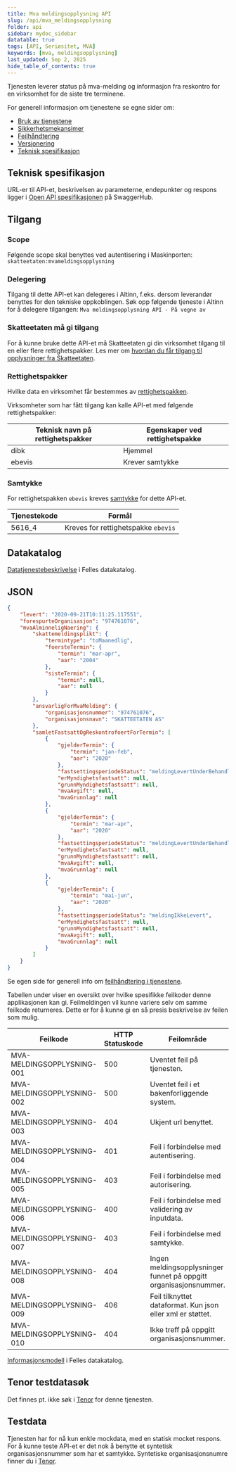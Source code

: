 ```yaml
---
title: Mva meldingsopplysning API
slug: /api/mva_meldingsopplysning
folder: api
sidebar: mydoc_sidebar
datatable: true
tags: [API, Seriøsitet, MVA]
keywords: [mva, meldingsopplysning]
last_updated: Sep 2, 2025
hide_table_of_contents: true
---
```

<Summary>Tjenesten leverer status på mva-melding og informasjon fra reskontro for en virksomhet for de siste tre terminene.</Summary>

<Tabs underline={true}>
<TabItem headerText="Om tjenesten" itemKey="itemKey-1" default>

For generell informasjon om tjenestene se egne sider om:
* [Bruk av tjenestene](../om/bruk.md)
* [Sikkerhetsmekansimer](../om/sikkerhet.md)
* [Feilhåndtering](../om/feil.md)
* [Versjonering](../om/versjoner.md)
* [Teknisk spesifikasjon](../om/tekniskspesifikasjon.md)

## Teknisk spesifikasjon
URL-er til API-et, beskrivelsen av parameterne, endepunkter og respons ligger i [Open API spesifikasjonen](https://app.swaggerhub.com/apis/skatteetaten/mva-meldingsopplysning-api) på SwaggerHub.

## Tilgang

### Scope
Følgende scope skal benyttes ved autentisering i Maskinporten: `skatteetaten:mvameldingsopplysning`

### Delegering
Tilgang til dette API-et kan delegeres i Altinn, f.eks. dersom leverandør benyttes for den tekniske oppkoblingen. Søk opp følgende tjeneste i Altinn for å delegere tilgangen: `Mva meldingsopplysning API - På vegne av`

### Skatteetaten må gi tilgang
For å kunne bruke dette API-et må Skatteetaten gi din virksomhet tilgang til en eller flere rettighetspakker. Les mer om [hvordan du får tilgang til opplysninger fra Skatteetaten](https://www.skatteetaten.no/deling/).

### Rettighetspakker
Hvilke data en virksomhet får bestemmes av [rettighetspakken](../om/rettighetspakker.md).

Virksomheter som har fått tilgang kan kalle API-et med følgende rettighetspakker:

| Teknisk navn på rettighetspakker |	Egenskaper ved rettighetspakke |
|---|---|
| dibk | Hjemmel |
| ebevis | Krever samtykke |
 
### Samtykke
For rettighetspakken `ebevis` kreves [samtykke](../om/samtykke.md) for dette API-et.

| Tjenestekode | Formål |
|--------| ------ |
| 5616_4 | Kreves for rettighetspakke `ebevis`|

## Datakatalog
[Datatjenestebeskrivelse](https://data.norge.no/dataservices/38eb829e-33cb-3976-b789-5209c926473e) i Felles datakatalog.

</TabItem>
<TabItem headerText="Eksempler" itemKey="itemKey-2"> 

## JSON

```json
{
    "levert": "2020-09-21T10:11:25.117551",
    "forespurteOrganisasjon": "974761076",
    "mvaAlminneligNaering": {
        "skattemeldingsplikt": {
            "termintype": "toMaanedlig",
            "foersteTermin": {
                "termin": "mar-apr",
                "aar": "2004"
            },
            "sisteTermin": {
                "termin": null,
                "aar": null
            }
        },
        "ansvarligForMvaMelding": {
            "organisasjonsnummer": "974761076",
            "organisasjonsnavn": "SKATTEETATEN AS"
        },
        "samletFastsattOgReskontrofoertForTermin": [
            {
                "gjelderTermin": {
                    "termin": "jan-feb",
                    "aar": "2020"
                },
                "fastsettingsperiodeStatus": "meldingLevertUnderBehandling",
                "erMyndighetsfastsatt": null,
                "grunnMyndighetsfastsatt": null,
                "mvaAvgift": null,
                "mvaGrunnlag": null
            },
            {
                "gjelderTermin": {
                    "termin": "mar-apr",
                    "aar": "2020"
                },
                "fastsettingsperiodeStatus": "meldingLevertUnderBehandling",
                "erMyndighetsfastsatt": null,
                "grunnMyndighetsfastsatt": null,
                "mvaAvgift": null,
                "mvaGrunnlag": null
            },
            {
                "gjelderTermin": {
                    "termin": "mai-jun",
                    "aar": "2020"
                },
                "fastsettingsperiodeStatus": "meldingIkkeLevert",
                "erMyndighetsfastsatt": null,
                "grunnMyndighetsfastsatt": null,
                "mvaAvgift": null,
                "mvaGrunnlag": null
            }
        ]
    }
}
```
</TabItem>
<TabItem headerText="Feilkoder" itemKey="itemKey-3">

Se egen side for generell info om [feilhåndtering i tjenestene](../om/feil.md).

Tabellen under viser en oversikt over hvilke spesifikke feilkoder denne applikasjonen kan gi. Feilmeldingen vil kunne variere selv om samme feilkode returneres. Dette er for å kunne gi en så presis beskrivelse av feilen som mulig.

| Feilkode | HTTP Statuskode | Feilområde |
|----------|-----------------|-------|
| MVA-MELDINGSOPPLYSNING-001 | 500 | Uventet feil på tjenesten.  |
| MVA-MELDINGSOPPLYSNING-002 | 500 | Uventet feil i et bakenforliggende system.  |
| MVA-MELDINGSOPPLYSNING-003 | 404 | Ukjent url benyttet. |
| MVA-MELDINGSOPPLYSNING-004 | 401 | Feil i forbindelse med autentisering.  |
| MVA-MELDINGSOPPLYSNING-005 | 403 | Feil i forbindelse med autorisering.  |
| MVA-MELDINGSOPPLYSNING-006 | 400 | Feil i forbindelse med validering av inputdata. |
| MVA-MELDINGSOPPLYSNING-007 | 403 | Feil i forbindelse med samtykke.  |
| MVA-MELDINGSOPPLYSNING-008 | 404 | Ingen meldingsopplysninger funnet på oppgitt organisasjonsnummer. |
| MVA-MELDINGSOPPLYSNING-009 | 406 | Feil tilknyttet dataformat. Kun json eller xml er støttet. |
| MVA-MELDINGSOPPLYSNING-010 | 404 | Ikke treff på oppgitt organisasjonsnummer. |
 
</TabItem> 
<TabItem headerText="Informasjonsmodell" itemKey="itemKey-4">

 [Informasjonsmodell](https://data.norge.no/informationmodels/61726311-9a02-3ccc-adcd-0a18f3a059d4) i Felles datakatalog.
 
</TabItem>
<TabItem headerText="Test" itemKey="itemKey-5">

## Tenor testdatasøk
Det finnes pt. ikke søk i [Tenor](../test/tenor.md) for denne tjenesten.

## Testdata
Tjenesten har for nå kun enkle mockdata, med en statisk mocket respons. For å kunne teste API-et er det nok å benytte et syntetisk organisasjonsnummer som har et samtykke. Syntetiske organisasjonsnumre finner du i [Tenor](../test/tenor.md).
 
</TabItem>
</Tabs>
